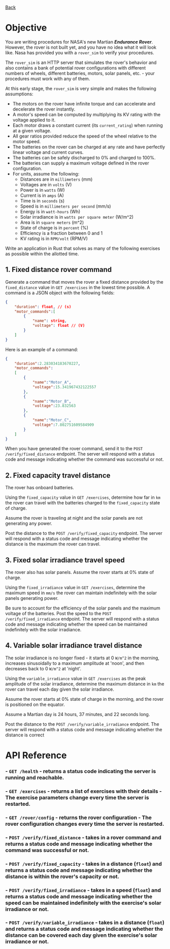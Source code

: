 [Back](/README.md)

# Objective
You are writing procedures for NASA's new Martian _**Endurance Rover**_. However, the rover is not built yet, and you have no idea what it will look like. Nasa has provided you with a `rover_sim` to verify your procedures.

The `rover_sim` is an HTTP server that simulates the rover's behavior and also contains a bank of potential rover configurations with different numbers of wheels, different batteries, motors, solar panels, etc. - your procedures must work with any of them.

At this early stage, the `rover_sim` is very simple and makes the following assumptions:
- The motors on the rover have infinite torque and can accelerate and decelerate the rover instantly.
- A motor's speed can be computed by multiplying its KV rating with the voltage applied to it.
- Each motor draws a constant current (its `current_rating`) when running at a given voltage.
- All gear ratios provided reduce the speed of the wheel relative to the motor speed.
- The batteries on the rover can be charged at any rate and have perfectly linear voltage and current curves.
- The batteries can be safely discharged to 0% and charged to 100%.
- The batteries can supply a maximum voltage defined in the rover configuration.
- For units, assume the following:
    - Distances are in `millimeters` (mm)
    - Voltages are in `volts` (V)
    - Power is in `watts` (W)
    - Current is in `amps` (A)
    - Time is in `seconds` (s)
    - Speed is in `millimeters per second` (mm/s)
    - Energy is in `watt-hours` (Wh)
    - Solar irradiance is in `watts per square meter` (W/m^2)
    - Area is in `square meters` (m^2)
    - State of charge is in `percent` (%)
    - Efficiency is a fraction between 0 and 1
    - KV rating is in `RPM/volt` (RPM/V)

Write an application in Rust that solves as many of the following exercises as possible within the allotted time.

## 1. Fixed distance rover command
Generate a command that moves the rover a fixed distance provided by the `fixed_distance` value in `GET /exercises` in the lowest time possible.
A command is a JSON object with the following fields:
```json
{
    "duration": float, // (s)
    "motor_commands":[
        {
            "name": string,
            "voltage": float // (V)
        }
    ]
}
```

Here is an example of a command:
```json
{
    "duration":2.283034183670227,
    "motor_commands":
    [
        {
            "name":"Motor_A",
            "voltage":15.341967432122557
        },
        {
            "name":"Motor_B",
            "voltage":23.832563
        },
        {
            "name":"Motor_C",
            "voltage":7.802751609584909
        }
    ]
}
```

When you have generated the rover command, send it to the `POST /verify/fixed_distance` endpoint. The server will respond with a status code and message indicating whether the command was successful or not.

## 2. Fixed capacity travel distance
The rover has onboard batteries.

Using the `fixed_capacity` value in `GET /exercises`, determine how far in `km` the rover can travel with the batteries charged to the `fixed_capacity` state of charge.

Assume the rover is traveling at night and the solar panels are not generating any power.

Post the distance to the `POST /verify/fixed_capacity` endpoint. The server will respond with a status code and message indicating whether the distance is the maximum the rover can travel.

## 3. Fixed solar irradiance travel speed
The rover also has solar panels. Assume the rover starts at 0% state of charge.

Using the `fixed_irradiance` value in `GET /exercises`, determine the maximum speed in `mm/s` the rover can maintain indefinitely with the solar panels generating power.

Be sure to account for the efficiency of the solar panels and the maximum voltage of the batteries.
Post the speed to the `POST /verify/fixed_irradiance` endpoint. The server will respond with a status code and message indicating whether the speed can be maintained indefinitely with the solar irradiance.

## 4. Variable solar irradiance travel distance
The solar irradiance is no longer fixed - it starts at 0 `W/m^2` in the morning, increases sinusoidally to a maximum amplitude at 'noon', and then decreases back to 0 `W/m^2` at 'night'.

Using the `variable_irradiance` value in `GET /exercises` as the peak amplitude of the solar irradiance, determine the maximum distance in `km` the rover can travel each day given the solar irradiance.

Assume the rover starts at 0% state of charge in the morning, and the rover is positioned on the equator.

Assume a Martian day is 24 hours, 37 minutes, and 22 seconds long.

Post the distance to the `POST /verify/variable_irradiance` endpoint. The server will respond with a status code and message indicating whether the distance is correct

# API Reference
### - `GET /health` - returns a status code indicating the server is running and reachable.
### - `GET /exercises` - returns a list of exercises with their details - The exercise parameters change every time the server is restarted.
### - `GET /rover/config` - returns the rover configuration - The rover configuration changes every time the server is restarted.
### - `POST /verify/fixed_distance` - takes in a rover command and returns a status code and message indicating whether the command was successful or not.
### - `POST /verify/fixed_capacity` - takes in a distance (`float`) and returns a status code and message indicating whether the distance is within the rover's capacity or not.
### - `POST /verify/fixed_irradiance` - takes in a speed (`float`) and returns a status code and message indicating whether the speed can be maintained indefinitely with the exercise's solar irradiance or not.
### - `POST /verify/variable_irradiance` - takes in a distance (`float`) and returns a status code and message indicating whether the distance can be covered each day given the exercise's solar irradiance or not.
